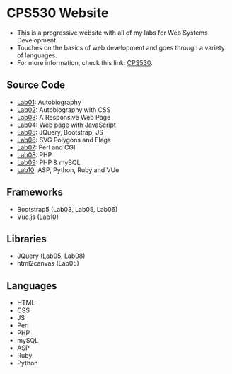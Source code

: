 # CPS530 Website
- This is a progressive website with all of my labs for Web Systems Development.
- Touches on the basics of web development and goes through a variety of languages.
- For more information, check this link: [CPS530](https://www.torontomu.ca/calendar/2023-2024/courses/computer-science/CPS/530/).

## Source Code
- [Lab01](https://github.com/andrearcaina/CPS530-Website/tree/main/labs/Lab01): Autobiography
- [Lab02](https://github.com/andrearcaina/CPS530-Website/tree/main/labs/Lab02): Autobiography with CSS
- [Lab03](https://github.com/andrearcaina/CPS530-Website/tree/main/labs/Lab03): A Responsive Web Page
- [Lab04](https://github.com/andrearcaina/CPS530-Website/tree/main/labs/Lab04): Web page with JavaScript
- [Lab05](https://github.com/andrearcaina/CPS530-Website/tree/main/labs/Lab05): JQuery, Bootstrap, JS
- [Lab06](https://github.com/andrearcaina/CPS530-Website/tree/main/labs/Lab06): SVG Polygons and Flags
- [Lab07](https://github.com/andrearcaina/CPS530-Website/tree/main/labs/Lab07): Perl and CGI
- [Lab08](https://github.com/andrearcaina/CPS530-Website/tree/main/labs/Lab08): PHP
- [Lab09](https://github.com/andrearcaina/CPS530-Website/tree/main/labs/Lab09): PHP & mySQL
- [Lab10](https://github.com/andrearcaina/CPS530-Website/tree/main/labs/Lab10): ASP, Python, Ruby and VUe

## Frameworks
- Bootstrap5 (Lab03, Lab05, Lab06)
- Vue.js (Lab10)

## Libraries
- JQuery (Lab05, Lab08)
- html2canvas (Lab05)

## Languages
- HTML
- CSS
- JS
- Perl
- PHP
- mySQL
- ASP
- Ruby
- Python
